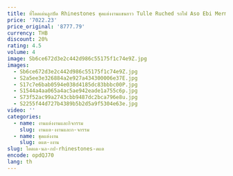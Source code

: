 ```yaml
---
title: ที่โดดเด่นลูกปัด Rhinestones ชุดแต่งงานแขนยาว Tulle Ruched รถไฟ Aso Ebi Mermaid หมั้นชุดแอฟริกันที่กําหนดเอง
price: '7022.23'
price_original: '8777.79'
currency: THB
discount: 20%
rating: 4.5
volume: 4
image: Sb6ce672d3e2c442d986c55175f1c74e9Z.jpg
images:
  - Sb6ce672d3e2c442d986c55175f1c74e9Z.jpg
  - S2a5ee3e326884a2e927a434300006e37E.jpg
  - S17c7e6bab0594e038d4185dc83bbbc00P.jpg
  - S1544a4aa065a4ac5ae942eade1a755c6p.jpg
  - S73f52ac99a2743cbb9487dc2bca796e8u.jpg
  - S2255f44d727b4389b5b2d5a9f5304e63e.jpg
video: ''
categories:
  - name: งานแต่งงานและกิจกรรม
    slug: งานแต-งงานและก-จกรรม
  - name: ชุดแต่งงาน
    slug: ดแต-งงาน
slug: โดดเด-นล-กป-rhinestones-ดแต
encode: opdQJ70
lang: th
---
```

  